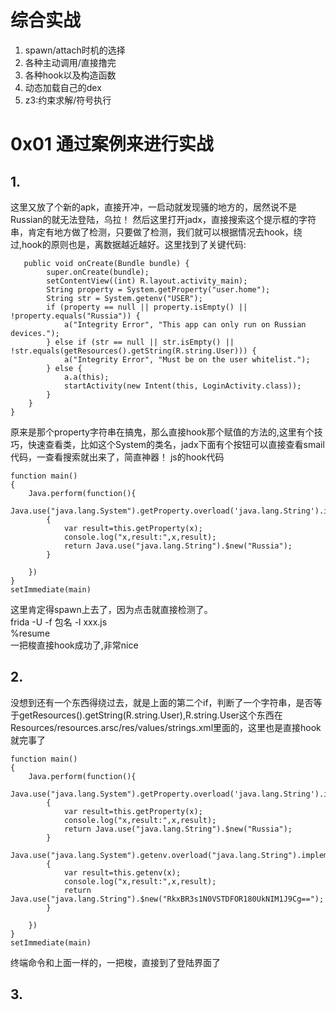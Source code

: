 # 综合实战
1. spawn/attach时机的选择
2. 各种主动调用/直接撸完
3. 各种hook以及构造函数
4. 动态加载自己的dex
5. z3:约束求解/符号执行

# 0x01 通过案例来进行实战
## 1.
这里又放了个新的apk，直接开冲，一启动就发现骚的地方的，居然说不是Russian的就无法登陆，乌拉！ 然后这里打开jadx，直接搜索这个提示框的字符串，肯定有地方做了检测，只要做了检测，我们就可以根据情况去hook，绕过,hook的原则也是，离数据越近越好。这里找到了关键代码:
```
   public void onCreate(Bundle bundle) {
        super.onCreate(bundle);
        setContentView((int) R.layout.activity_main);
        String property = System.getProperty("user.home");
        String str = System.getenv("USER");
        if (property == null || property.isEmpty() || !property.equals("Russia")) {
            a("Integrity Error", "This app can only run on Russian devices.");
        } else if (str == null || str.isEmpty() || !str.equals(getResources().getString(R.string.User))) {
            a("Integrity Error", "Must be on the user whitelist.");
        } else {
            a.a(this);
            startActivity(new Intent(this, LoginActivity.class));
        }
    }
}
````
原来是那个property字符串在搞鬼，那么直接hook那个赋值的方法的,这里有个技巧，快速查看类，比如这个System的类名，jadx下面有个按钮可以直接查看smail代码，一查看搜索就出来了，简直神器！
js的hook代码
```
function main()
{
    Java.perform(function(){
        Java.use("java.lang.System").getProperty.overload('java.lang.String').implementation=function(x)
        {
            var result=this.getProperty(x);
            console.log("x,result:",x,result);
            return Java.use("java.lang.String").$new("Russia");
        }

    })
}
setImmediate(main)
```
这里肯定得spawn上去了，因为点击就直接检测了。  
frida -U -f 包名 -l xxx.js  
%resume  
一把梭直接hook成功了,非常nice  
## 2.
没想到还有一个东西得绕过去，就是上面的第二个if，判断了一个字符串，是否等于getResources().getString(R.string.User),R.string.User这个东西在Resources/resources.arsc/res/values/strings.xml里面的，这里也是直接hook就完事了  
```
function main()
{
    Java.perform(function(){
        Java.use("java.lang.System").getProperty.overload('java.lang.String').implementation=function(x)
        {
            var result=this.getProperty(x);
            console.log("x,result:",x,result);
            return Java.use("java.lang.String").$new("Russia");
        }
        Java.use("java.lang.System").getenv.overload("java.lang.String").implementation=function(x)
        {
            var result=this.getenv(x);
            console.log("x,result:",x,result);
            return Java.use("java.lang.String").$new("RkxBR3s1N0VSTDFOR180UkNIM1J9Cg==");
        }

    })
}
setImmediate(main)
```
终端命令和上面一样的，一把梭，直接到了登陆界面了
## 3.
